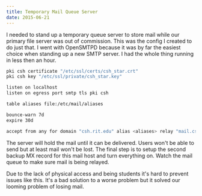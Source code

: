 ```yaml
---
title: Temporary Mail Queue Server
date: 2015-06-21
---
```


I needed to stand up a temporary queue server to store mail while our primary
file server was out of commission. This was the config I created to do just
that. I went with OpenSMTPD because it was by far the easiest choice when
standing up a new SMTP server. I had the whole thing running in less then an
hour.

``` bash
pki csh certificate "/etc/ssl/certs/csh_star.crt"
pki csh key "/etc/ssl/private/csh_star.key"

listen on localhost
listen on egress port smtp tls pki csh

table aliases file:/etc/mail/aliases

bounce-warn 7d
expire 30d

accept from any for domain "csh.rit.edu" alias <aliases> relay "mail.csh.rit.edu"
```

The server will hold the mail until it can be delivered. Users won't be able to
send but at least mail won't be lost. The final step is to setup the second
backup MX record for this mail host and turn everything on. Watch the mail queue
to make sure mail is being relayed.

Due to the lack of physical access and being students it's hard to prevent
issues like this. It's a bad solution to a worse problem but it solved our
looming problem of losing mail.
